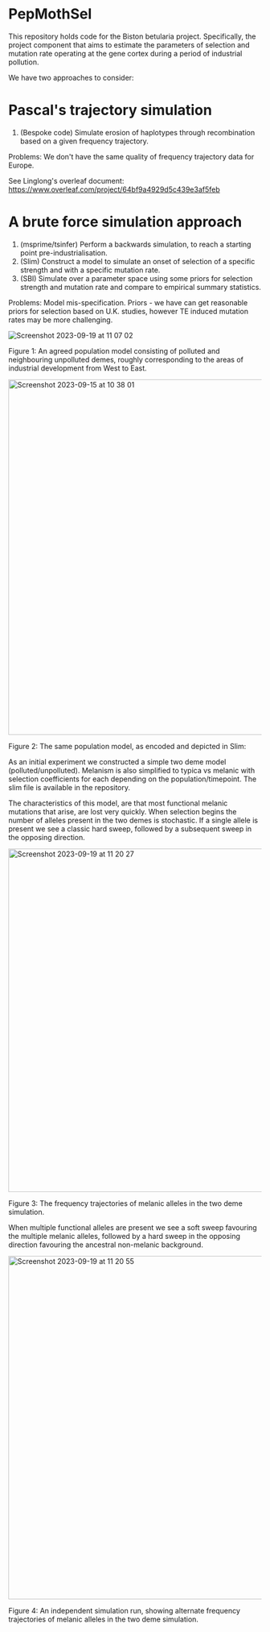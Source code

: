 # PepMothSel
This repository holds code for the Biston betularia project. Specifically, the project component that aims to estimate the parameters of selection and mutation rate operating at the gene cortex during a period of industrial pollution.

We have two approaches to consider:

# Pascal's trajectory simulation
1) (Bespoke code) Simulate erosion of haplotypes through recombination based on a given frequency trajectory.

Problems: We don't have the same quality of frequency trajectory data for Europe.

See Linglong's overleaf document: https://www.overleaf.com/project/64bf9a4929d5c439e3af5feb

# A brute force simulation approach
1) (msprime/tsinfer) Perform a backwards simulation, to reach a starting point pre-industrialisation.
2) (Slim) Construct a model to simulate an onset of selection of a specific strength and with a specific mutation rate.
3) (SBI) Simulate over a parameter space using some priors for selection strength and mutation rate and compare to empirical summary statistics.

Problems: Model mis-specification. Priors - we have can get reasonable priors for selection based on U.K. studies, however TE induced mutation rates may be more challenging.

![Screenshot 2023-09-19 at 11 07 02](https://github.com/swomics/PepMothSel/assets/44398000/3538656c-8e86-4fce-b32a-1b508cf6262e)

Figure 1: An agreed population model consisting of polluted and neighbouring unpolluted demes, roughly corresponding to the areas of industrial development from West to East.

<img width="706" alt="Screenshot 2023-09-15 at 10 38 01" src="https://github.com/swomics/PepMothSel/assets/44398000/5ac7a0a7-f7cd-4d56-a738-3d64f6003881">

Figure 2: The same population model, as encoded and depicted in Slim:

As an initial experiment we constructed a simple two deme model (polluted/unpolluted). Melanism is also simplified to typica vs melanic with selection coefficients for each depending on the population/timepoint. The slim file is available in the repository.

The characteristics of this model, are that most functional melanic mutations that arise, are lost very quickly. When selection begins the number of alleles present in the two demes is stochastic. If a single allele is present we see a classic hard sweep, followed by a subsequent sweep in the opposing direction.

<img width="682" alt="Screenshot 2023-09-19 at 11 20 27" src="https://github.com/swomics/PepMothSel/assets/44398000/57da9976-bde2-44c5-ab23-503bb612e1d6">

Figure 3: The frequency trajectories of melanic alleles in the two deme simulation.

When multiple functional alleles are present we see a soft sweep favouring the multiple melanic alleles, followed by a hard sweep in the opposing direction favouring the ancestral non-melanic background.

<img width="682" alt="Screenshot 2023-09-19 at 11 20 55" src="https://github.com/swomics/PepMothSel/assets/44398000/e85ae9c4-6e49-456c-822f-5e796647a38a">

Figure 4: An independent simulation run, showing alternate frequency trajectories of melanic alleles in the two deme simulation.

